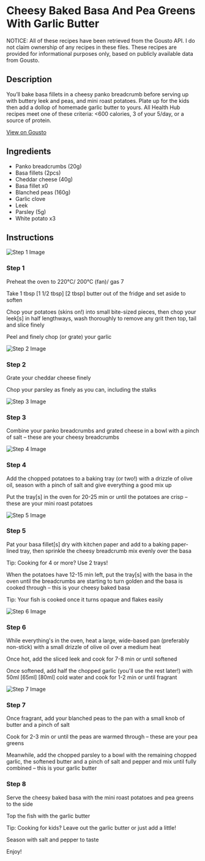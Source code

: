 # Cheesy Baked Basa And Pea Greens With Garlic Butter

NOTICE: All of these recipes have been retrieved from the Gousto API. I do not claim ownership of any recipes in these files. These recipes are provided for informational purposes only, based on publicly available data from Gousto.

## Description

You’ll bake basa fillets in a cheesy panko breadcrumb before serving up with buttery leek and peas, and mini roast potatoes. Plate up for the kids then add a dollop of homemade garlic butter to yours. All Health Hub recipes meet one of these criteria: <600 calories, 3 of your 5/day, or a source of protein.

[View on Gousto](https://www.gousto.co.uk/recipes/cookbook/cheesy-baked-fish-pea-greens-with-garlic-butter)

## Ingredients

- Panko breadcrumbs (20g)
- Basa fillets (2pcs)
- Cheddar cheese (40g)
- Basa fillet x0
- Blanched peas (160g)
- Garlic clove
- Leek
- Parsley (5g)
- White potato x3

## Instructions

![Step 1 Image](https://production-media.gousto.co.uk/cms/recipe-step-image/Step-1-1688122183983-x200.jpg)

### Step 1

Preheat the oven to 220°C/ 200°C (fan)/ gas 7

Take 1 tbsp <span class="text-purple">[1 1/2 tbsp]</span> <span class="text-danger">[2 tbsp]</span> butter out of the fridge and set aside to soften

Chop your potatoes (skins on!) into small bite-sized pieces, then chop your leek[s] in half lengthways, wash thoroughly to remove any grit then top, tail and slice finely

Peel and finely chop (or grate) your garlic

![Step 2 Image](https://production-media.gousto.co.uk/cms/recipe-step-image/Step-2-1688122186331-x200.jpg)

### Step 2

Grate your cheddar cheese finely

Chop your parsley as finely as you can, including the stalks

![Step 3 Image](https://production-media.gousto.co.uk/cms/recipe-step-image/Step-3-1688122189371-x200.jpg)

### Step 3

Combine your panko breadcrumbs and grated cheese in a bowl with a pinch of salt – these are your cheesy breadcrumbs

![Step 4 Image](https://production-media.gousto.co.uk/cms/recipe-step-image/Step-4-1688122193354-x200.jpg)

### Step 4

Add the chopped potatoes to a baking tray (or two!) with a drizzle of olive oil, season with a pinch of salt and give everything a good mix up

Put the tray[s] in the oven for 20-25 min or until the potatoes are crisp – these are your mini roast potatoes

![Step 5 Image](https://production-media.gousto.co.uk/cms/recipe-step-image/Step-5-1688122196068-x200.jpg)

### Step 5

Pat your basa fillet[s] dry with kitchen paper and add to a baking paper-lined tray, then sprinkle the cheesy breadcrumb mix evenly over the basa

Tip: Cooking for 4 or more? Use 2 trays!

When the potatoes have 12-15 min left, put the tray[s] with the basa in the oven until the breadcrumbs are starting to turn golden and the basa is cooked through – this is your cheesy baked basa

Tip: Your fish is cooked once it turns opaque and flakes easily

![Step 6 Image](https://production-media.gousto.co.uk/cms/recipe-step-image/Step-6-1688122199024-x200.jpg)

### Step 6

While everything's in the oven, heat a large, wide-based pan (preferably non-stick) with a small drizzle of olive oil over a medium heat

Once hot, add the sliced leek and cook for 7-8 min or until softened

Once softened, add half the chopped garlic (you'll use the rest later!) with 50ml <span class="text-purple">[65ml]</span> <span class="text-danger">[80ml] </span>cold<span class="text-danger"> </span>water and cook for 1-2 min or until fragrant

![Step 7 Image](https://production-media.gousto.co.uk/cms/recipe-step-image/Step-7-1688122202324-x200.jpg)

### Step 7

Once fragrant, add your blanched peas to the pan with a small knob of butter and a pinch of salt

Cook for 2-3 min or until the peas are warmed through – these are your pea greens

Meanwhile, add the chopped parsley to a bowl with the remaining chopped garlic, the softened butter and a pinch of salt and pepper and mix until fully combined – this is your garlic butter

### Step 8

Serve the cheesy baked basa with the mini roast potatoes and pea greens to the side

Top the fish with the garlic butter

<span class="text-danger">Tip: Cooking for kids? Leave out the garlic butter or just add a little!</span>

Season with salt and pepper to taste

Enjoy!

